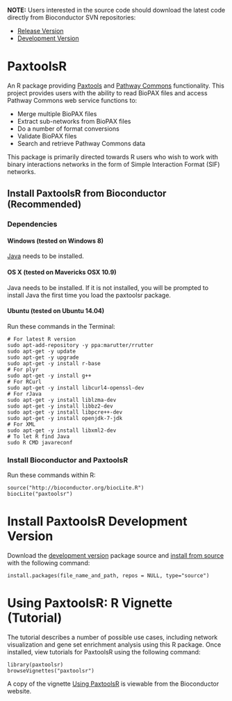 **NOTE:** Users interested in the source code should download the latest code directly from Bioconductor SVN repositories:

* [Release Version](http://bioconductor.org/packages/devel/bioc/html/paxtoolsr.html)
* [Development Version](http://bioconductor.org/packages/devel/bioc/html/paxtoolsr.html)

# PaxtoolsR

An R package providing [Paxtools](http://www.biopax.org/paxtools.php) and [Pathway Commons](http://www.pathwaycommons.org/) functionality. This project provides users with the ability to read BioPAX files and access Pathway Commons web service functions to:

* Merge multiple BioPAX files
* Extract sub-networks from BioPAX files
* Do a number of format conversions
* Validate BioPAX files
* Search and retrieve Pathway Commons data

This package is primarily directed towards R users who wish to work with binary interactions networks in the form of Simple Interaction Format (SIF) networks.

## Install PaxtoolsR from Bioconductor (Recommended)

### Dependencies
#### Windows (tested on Windows 8)

[Java](http://www.oracle.com/technetwork/java/javase/downloads/index.html) needs to be installed.

#### OS X (tested on Mavericks OSX 10.9)

Java needs to be installed. If it is not installed, you will be prompted to install Java the first time you load the paxtoolsr package.

#### Ubuntu (tested on Ubuntu 14.04)

Run these commands in the Terminal:

    # For latest R version
    sudo apt-add-repository -y ppa:marutter/rrutter
    sudo apt-get -y update
    sudo apt-get -y upgrade
    sudo apt-get -y install r-base
    # For plyr
    sudo apt-get -y install g++
    # For RCurl
    sudo apt-get -y install libcurl4-openssl-dev
    # For rJava
    sudo apt-get -y install liblzma-dev
    sudo apt-get -y install libbz2-dev
    sudo apt-get -y install libpcre++-dev
    sudo apt-get -y install openjdk-7-jdk  
    # For XML
    sudo apt-get -y install libxml2-dev
    # To let R find Java
    sudo R CMD javareconf

### Install Bioconductor and PaxtoolsR

Run these commands within R:

    source("http://bioconductor.org/biocLite.R")
    biocLite("paxtoolsr") 

# Install PaxtoolsR Development Version

Download the [development version](http://bioconductor.org/packages/devel/bioc/html/paxtoolsr.html) package source and [install from source](http://stackoverflow.com/questions/1474081/how-do-i-install-an-r-package-from-source) with the following command:

    install.packages(file_name_and_path, repos = NULL, type="source")

# Using PaxtoolsR: R Vignette (Tutorial)

The tutorial describes a number of possible use cases, including network visualization
and gene set enrichment analysis using this R package. Once installed, view tutorials for
PaxtoolsR using the following command:


```
library(paxtoolsr)
browseVignettes("paxtoolsr")
```

A copy of the vignette [Using PaxtoolsR](http://bioconductor.org/packages/release/bioc/vignettes/paxtoolsr/inst/doc/using_paxtoolsr.html) is viewable from the Bioconductor website.